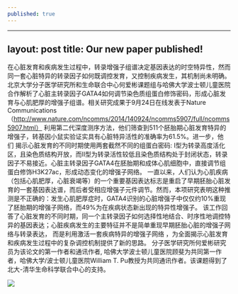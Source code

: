 ```yaml
---
published: true
---
```


---
layout: post
title: Our new paper published!
---
在心脏发育和疾病发生过程中，转录增强子组谱决定基因表达的时空特异性，然而同一套心脏特异的转录因子如何既调控发育，又控制疾病发生，其机制尚未明确。北京大学分子医学研究所和生命联合中心何爱彬课题组与哈佛大学波士顿儿童医院合作解析了心脏主转录因子GATA4如何调节染色质组蛋白修饰密码，形成心脏发育与心肌肥厚的增强子组谱。相关研究成果于9月24日在线发表于Nature Communications（http://www.nature.com/ncomms/2014/140924/ncomms5907/full/ncomms5907.html）
      利用第二代深度测序方法，他们筛查到511个胚胎期心脏发育特异的增强子，转基因小鼠实验证实具有心脏特异活性的准确率为61.5%。进一步，他们 揭示心脏发育的不同时期使用两套截然不同的组蛋白密码: I型为转录高度活化区，且染色质结构开放，而II型为转录活性较低且染色质结构处于封闭状态，转录因子不易接近。心脏主转录因子GATA4在胚胎期和成体心肌细胞中，直接调节组蛋白修饰H3K27ac，形成动态变化的增强子网络。
      一直以来，人们认为心肌疾病（包括心肌肥厚，心脏衰竭等）的一个重要基因表达标志是重启了早期胚胎心脏发育的一套基因表达谱，而后者受相应增强子元件调节。然而，本项研究表明这种推测是不正确的：发生心肌肥厚症时，GATA4识别的心脏增强子中仅仅约10%重现了胚胎期的增强子网络，而49%为在疾病状态新出现的特异性增强子。
      该工作回答了心脏发育的不同时期，同一个主转录因子如何选择性地结合、时序性地调控特异的基因表达；心脏疾病发生的主要特征并不是简单重现早期胚胎心脏的增强子网络与转录表达， 而是利用激活一套疾病特异的增强子网络 ，为全面揭示心脏发育和疾病发生过程中的复杂调控机制提供了新的思路。
      分子医学研究所何爱彬研究员为该论文的第一作者和通讯作者, 哈佛大学波士顿儿童医院顾斐为共同第一作者，哈佛大学/波士顿儿童医院William T. Pu教授为共同通讯作者。该课题得到了北大-清华生命科学联合中心的支持。


![](/http://www.imm.pku.edu.cn/data/upload/month_201410/simple%20stained%20heart.jpg)
